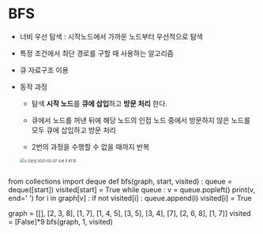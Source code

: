 # BFS

- 너비 우선 탐색 : 시작노드에서 가까운 노드부터 우선적으로 탐색

- 특정 조건에서 최단 경로를 구할 때 사용하는 알고리즘

- 큐 자료구조 이용

- 동작 과정

  - 탐색 **시작 노드**를 **큐에 삽입**하고 **방문 처리** 한다.

  - 큐에서 노드를 꺼낸 뒤에 해당 노드의 인접 노드 중에서 방문하지 않은 노드를 모두 큐에 삽입하고 방문 처리

  - 2번의 과정을 수행할 수 없을 때까지 반복

  

  <img src="/Users/sangmee/Library/Application Support/typora-user-images/스크린샷 2021-02-07 오후 5.41.10.png" alt="스크린샷 2021-02-07 오후 5.41.10" style="zoom:50%;" />

  

  ~~~python
from collections import deque
  def bfs(graph, start, visited) :
    queue = deque([start])
    visited[start] = True
    while queue :
      v = queue.popleft()
      print(v, end=' ')
      for i in graph[v] :
        if not visited[i] :
          queue.append(i)
          visited[i] = True
        	
  graph = [[], [2, 3, 8], [1, 7], [1, 4, 5], [3, 5], [3, 4], [7], [2, 6, 8], [1, 7]]
  visited = [False]*9
  bfs(graph, 1, visited)
  ~~~